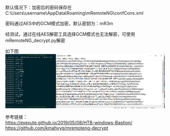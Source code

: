 默认情况下：加密后的密码保存在C:\Users\username\AppData\Roaming\mRemoteNG\confCons.xml  

密码通过AES中的GCM模式加密，默认密钥为：mR3m  

经测试，通过在线AES解密工具选择GCM模式也无法解密，可使用mRemoteNG_decrypt.py解密  

如下图  
![image](./pic/1.png)  

参考链接：  
https://exexute.github.io/2019/05/08/HTB-windows-Bastion/  
https://github.com/kmahyyg/mremoteng-decrypt  
